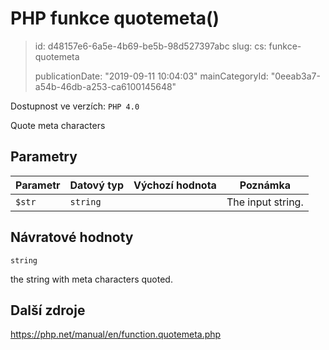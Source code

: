 PHP funkce quotemeta()
======================

> id: d48157e6-6a5e-4b69-be5b-98d527397abc
> slug:
> 	cs: funkce-quotemeta
> 
> publicationDate: "2019-09-11 10:04:03"
> mainCategoryId: "0eeab3a7-a54b-46db-a253-ca6100145648"

Dostupnost ve verzích: `PHP 4.0`

Quote meta characters


Parametry
--------------

| Parametr | Datový typ | Výchozí hodnota | Poznámka |
|-----|-----|-----|-----|
| `$str` | `string` |  | The input string. |


Návratové hodnoty
----------------

`string`

the string with meta characters quoted.

Další zdroje
------------

https://php.net/manual/en/function.quotemeta.php
